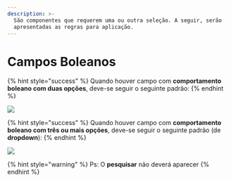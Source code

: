```yaml
---
description: >-
  São componentes que requerem uma ou outra seleção. A seguir, serão
  apresentadas as regras para aplicação.
---
```


# Campos Boleanos

{% hint style="success" %}
Quando houver campo com **comportamento boleano com duas opções**, deve-se seguir o seguinte padrão:
{% endhint %}

![](https://lh6.googleusercontent.com/5IFL2i8emRvDIsH0kLEMx7Q51-dh92lMbkDdWsuaKr9LlqXUdb63vDx1eHxPLV-uFLhfP2M9E\_Wela9D4DcIdB1CIdmbK4SmuvOi4iD\_-yM5AVufRnUuEjd\_\_GCqzwuVALVWlT5T)



{% hint style="success" %}
Quando houver campo com **comportamento boleano com três ou mais opções**, deve-se seguir o seguinte padrão (de **dropdown**):
{% endhint %}

![](https://lh5.googleusercontent.com/Ku24bo\_pDYwjcvLYXzMNxnTF1PFT4N9DdkLq5q5EMgILGfSEof3GjyJ-ivYZeP\_j0ScyScG0lp-bXsCWpZZCEZHiev\_QvxZdKlErWqyLDQptswzEufOlGxmLvxSLlPn0S4aiT8Nn)

{% hint style="warning" %}
Ps: O **pesquisar** não deverá aparecer
{% endhint %}
